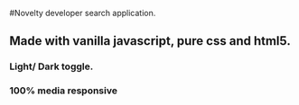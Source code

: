 #Novelty developer search application. 
## Made with vanilla javascript, pure css and html5.
### Light/ Dark toggle.
### 100% media responsive
